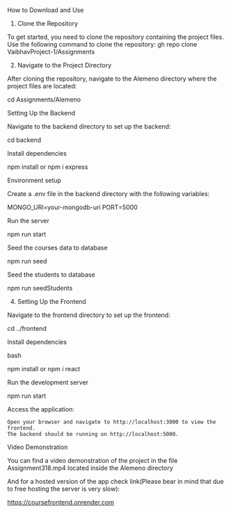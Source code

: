 How to Download and Use
1. Clone the Repository

To get started, you need to clone the repository containing the project files. Use the following command to clone the repository:
gh repo clone VaibhavProject-1/Assignments

2. Navigate to the Project Directory

After cloning the repository, navigate to the Alemeno directory where the project files are located:

cd Assignments/Alemeno

Setting Up the Backend

Navigate to the backend directory to set up the backend:

cd backend

Install dependencies

npm install or npm i express

Environment setup

Create a .env file in the backend directory with the following variables:

MONGO_URI=your-mongodb-uri
PORT=5000

Run the server

npm run start

Seed the courses data to database

npm run seed

Seed the students to database


npm run seedStudents


4. Setting Up the Frontend

Navigate to the frontend directory to set up the frontend:

cd ../frontend

Install dependencies

bash

npm install or npm i react

Run the development server

npm run start

Access the application:

    Open your browser and navigate to http://localhost:3000 to view the frontend.
    The backend should be running on http://localhost:5000.
Video Demonstration

You can find a video demonstration of the project in the file Assignment318.mp4 located inside the Alemeno directory

And for a hosted version of the app check link(Please bear in mind that due to free hosting the server is very slow):

https://coursefrontend.onrender.com
